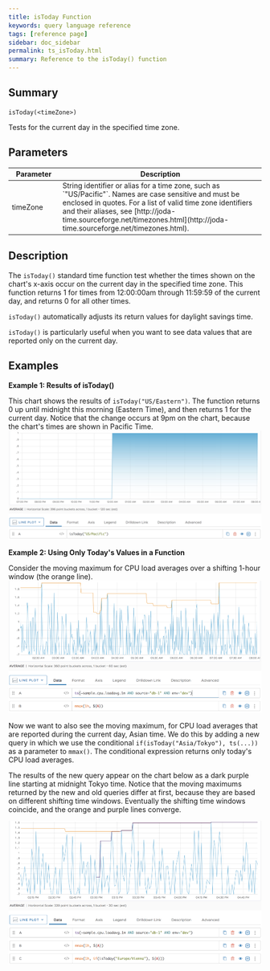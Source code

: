 ```yaml
---
title: isToday Function
keywords: query language reference
tags: [reference page]
sidebar: doc_sidebar
permalink: ts_isToday.html
summary: Reference to the isToday() function
---
```

## Summary
```
isToday(<timeZone>)
```
Tests for the current day in the specified time zone.
## Parameters
<table>
<tbody>
<thead>
<tr><th width="20%">Parameter</th><th width="80%">Description</th></tr>
</thead>
<tr><td>timeZone</td>
<td markdown="span">
String identifier or alias for a time zone, such as `"US/Pacific"`. Names are case sensitive and must be enclosed in quotes. For a list of valid time zone identifiers and their aliases, see  [http://joda-time.sourceforge.net/timezones.html](http://joda-time.sourceforge.net/timezones.html).
</td></tr>
</tbody>
</table>


## Description

The `isToday()` standard time function test whether the times shown on the chart's x-axis occur on the current day in the specified time zone. This function returns 1 for times from 12:00:00am through 11:59:59 of the current day, and returns 0 for all other times.

`isToday()` automatically adjusts its return values for daylight savings time.

`isToday()` is particularly useful when you want to see data values that are reported only on the current day.



## Examples

**Example 1: Results of isToday()**

This chart shows the results of `isToday("US/Eastern")`. The function returns 0 up until midnight this morning (Eastern Time), and then returns 1 for the current day. Notice that the change occurs at 9pm on the chart, because the chart's times are shown in  Pacific Time.
![isToday](images/ts_isToday.png)

**Example 2: Using Only Today's Values in a Function**

Consider the moving maximum for CPU load averages over a shifting 1-hour window (the orange line).
![isToday before](images/ts_isToday_before.png)

Now we want to also see the moving maximum, for CPU load averages that are reported during the current day, Asian time.
We do this by adding a new query in which we use the conditional `if(isToday("Asia/Tokyo"), ts(...))` as a parameter to `mmax()`. The conditional expression returns only today's CPU load averages.

The results of the new query appear on the chart below as a dark purple line starting at midnight Tokyo time. Notice that the moving maximums returned by the new and old queries differ at first, because they are based on different shifting time windows. Eventually the shifting time windows coincide, and the orange and purple lines converge.

![isToday before](images/ts_isToday_after.png)
